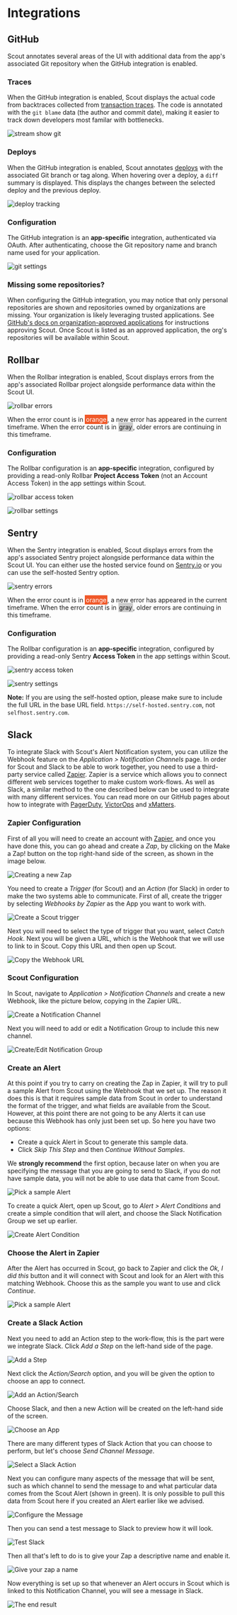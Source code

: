 # Integrations

## GitHub

Scout annotates several areas of the UI with additional data from the app's associated Git repository when the GitHub integration is enabled.

### Traces

When the GitHub integration is enabled, Scout displays the actual code from backtraces collected from [transaction traces](#transaction-traces). The code is annotated with the `git blame` data (the author and commit date), making it easier to track down developers most familar with bottlenecks.

![stream show git](stream_slow_git_annotated.png)

### Deploys

When the GitHub integration is enabled, Scout annotates [deploys](#deploy-tracing) with the associated Git branch or tag along. When hovering over a deploy, a `diff` summary is displayed. This displays the changes between the selected deploy and the previous deploy.

![deploy tracking](deploy_tracking.png)

<h3 id="github-configuration">Configuration</h3>


The GitHub integration is an __app-specific__ integration, authenticated via OAuth. After authenticating, choose the Git repository name and branch name used for your application.

![git settings](git_settings_annotated.png)

### Missing some repositories?

When configuring the GitHub integration, you may notice that only personal repositories are shown and repositories owned by organizations are missing. Your organization is likely leveraging trusted applications. See [GitHub's docs on organization-approved applications](https://github.com/blog/1941-organization-approved-applications) for instructions approving Scout. Once Scout is listed as an approved application, the org's repositories will be available within Scout.

## Rollbar

When the Rollbar integration is enabled, Scout displays errors from the app's associated Rollbar project alongside performance data within the Scout UI.

![rollbar errors](rollbar_errors_screenshot.png)

When the error count is in <span style="color:#fff;background:#f0592a;padding: 2px">orange</span>, a new error has appeared in the current timeframe. When the error count is in <span style="background:#ccc;padding:2px">gray</span>, older errors are continuing in this timeframe.

<h3 id="rollbar-configuration">Configuration</h3>

The Rollbar configuration is an __app-specific__ integration, configured by providing a read-only Rollbar __Project Access Token__ (not an Account Access Token) in the app settings within Scout.

![rollbar access token](rollbar_access_token.png) 

![rollbar settings](rollbar_settings.png)

## Sentry

When the Sentry integration is enabled, Scout displays errors from the app's associated Sentry project alongside performance data within the Scout UI.  You can either use the hosted service found on [Sentry.io](https://www.sentry.io) or you can use the self-hosted Sentry option.

![sentry errors](sentry_errors_screenshot.png)

When the error count is in <span style="color:#fff;background:#f0592a;padding: 2px">orange</span>, a new error has appeared in the current timeframe. When the error count is in <span style="background:#ccc;padding:2px">gray</span>, older errors are continuing in this timeframe.

<h3 id="sentry-configuration">Configuration</h3>

The Rollbar configuration is an __app-specific__ integration, configured by providing a read-only Sentry __Access Token__ in the app settings within Scout.

![sentry access token](sentry_access_token.png)

![sentry settings](sentry_settings.png)

**Note:**  If you are using the self-hosted option, please make sure to include the full URL in the base URL field.  `https://self-hosted.sentry.com`, not `selfhost.sentry.com`.

## Slack

To integrate Slack with Scout's Alert Notification system, you can utilize the Webhook feature on the *Application > Notification Channels* page. In order for Scout and Slack to be able to work together, you need to use a third-party service called [Zapier](https://zapier.com/). Zapier is a service which allows you to connect different web services together to make custom work-flows. As well as Slack, a similar method to the one described below can be used to integrate with many different services. You can read more on our GitHub pages about how to integrate with [PagerDuty](https://github.com/scoutapp/roadmap/issues/15), [VictorOps](https://github.com/scoutapp/roadmap/issues/3) and [xMatters](https://github.com/scoutapp/roadmap/issues/75).

### Zapier Configuration

First of all you will need to create an account with [Zapier](https://zapier.com/), and once you have done this, you can go ahead and create a *Zap*, by clicking on the Make a Zap! button on the top right-hand side of the screen, as shown in the image below.

![Creating a new Zap](zapier_alerts/create_new_zap.png)

You need to create a *Trigger* (for Scout) and an *Action* (for Slack) in order to make the two systems able to communicate. First of all, create the trigger by selecting *Webhooks by Zapier* as the App you want to work with.

![Create a Scout trigger](zapier_alerts/create_scout_trigger.png)

Next you will need to select the type of trigger that you want, select *Catch Hook*. Next you will be given a URL, which is the Webhook that we will use to link to in Scout. Copy this URL and then open up Scout.

![Copy the Webhook URL](zapier_alerts/copy_webhook_url.png)

### Scout Configuration

In Scout, navigate to *Application > Notification Channels* and create a new Webhook, like the picture below, copying in the Zapier URL.

![Create a Notification Channel](zapier_alerts/create_notification_channel.png)

Next you will need to add or edit a Notification Group to include this new channel.

![Create/Edit Notification Group](zapier_alerts/create_notification_group.png)

### Create an Alert

At this point if you try to carry on creating the Zap in Zapier, it will try to pull a sample Alert from Scout using the Webhook that we set up. The reason it does this is that it requires sample data from Scout in order to understand the format of the trigger, and what fields are available from the Scout. However, at this point there are not going to be any Alerts it can use because this Webhook has only just been set up. So here you have two options:

* Create a quick Alert in Scout to generate this sample data.
* Click *Skip This Step* and then *Continue Without Samples*.

We **strongly recommend** the first option, because later on when you are specifying the message that you are going to send to Slack, if you do not have sample data, you will not be able to use data that came from Scout. 

![Pick a sample Alert](zapier_alerts/pick_sample_alert_1.png)

To create a quick Alert, open up Scout, go to *Alert > Alert Conditions* and create a simple condition that will alert, and choose the Slack Notification Group we set up earlier.

![Create Alert Condition](zapier_alerts/create_alert_condition.png)

### Choose the Alert in Zapier

After the Alert has occurred in Scout, go back to Zapier and click the *Ok, I did this* button and it will connect with Scout and look for an Alert with this matching Webhook. Choose this as the sample you want to use and click *Continue*.

![Pick a sample Alert](zapier_alerts/pick_sample_alert_2.png)

### Create a Slack Action

Next you need to add an Action step to the work-flow, this is the part were we integrate Slack. Click *Add a Step* on the left-hand side of the page.

![Add a Step](zapier_alerts/add_step.png)

Next click the *Action/Search* option, and you will be given the option to choose an app to connect.

![Add an Action/Search](zapier_alerts/add_action.png)

Choose Slack, and then a new Action will be created on the left-hand side of the screen.

![Choose an App](zapier_alerts/choose_an_app.png)

There are many different types of Slack Action that you can choose to perform, but let's choose *Send Channel Message*.

![Select a Slack Action](zapier_alerts/select_slack_action.png)

Next you can configure many aspects of the message that will be sent, such as which channel to send the message to and what particular data comes from the Scout Alert (shown in green). It is only possible to pull this data from Scout here if you created an Alert earlier like we advised.

![Configure the Message](zapier_alerts/configure_message.png)

Then you can send a test message to Slack to preview how it will look.

![Test Slack](zapier_alerts/test_slack.png)

Then all that's left to do is to give your Zap a descriptive name and enable it.

![Give your zap a name](zapier_alerts/name_zap.png)

Now everything is set up so that whenever an Alert occurs in Scout which is linked to this Notification Channel, you will see a message in Slack.

![The end result](zapier_alerts/end_result.png)
